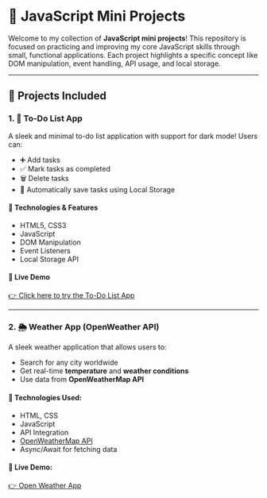 # 📁 JavaScript Mini Projects

Welcome to my collection of **JavaScript mini projects**! This repository is focused on practicing and improving my core JavaScript skills through small, functional applications. Each project highlights a specific concept like DOM manipulation, event handling, API usage, and local storage.

---

## 📌 Projects Included

### 1. 📝 To-Do List App

A sleek and minimal to-do list application with support for dark mode! Users can:
- ➕ Add tasks
- ✅ Mark tasks as completed
- 🗑️ Delete tasks
- 💾 Automatically save tasks using Local Storage

#### 🔧 Technologies & Features
- HTML5, CSS3
- JavaScript
- DOM Manipulation
- Event Listeners
- Local Storage API

#### 🔗 Live Demo  
[👉 Click here to try the To-Do List App](https://parve5h.github.io/js-mini-projects/todo-app/)  

---


### 2. 🌦️ Weather App (OpenWeather API)

A sleek weather application that allows users to:
- Search for any city worldwide
- Get real-time **temperature** and **weather conditions**
- Use data from **OpenWeatherMap API**

#### 🔧 Technologies Used:
- HTML, CSS
- JavaScript
- API Integration
- [OpenWeatherMap API](https://openweathermap.org/api)
- Async/Await for fetching data

#### 🔗 Live Demo:  
[👉 Open Weather App](https://parve5h.github.io/js-mini-projects/weather-app/)





